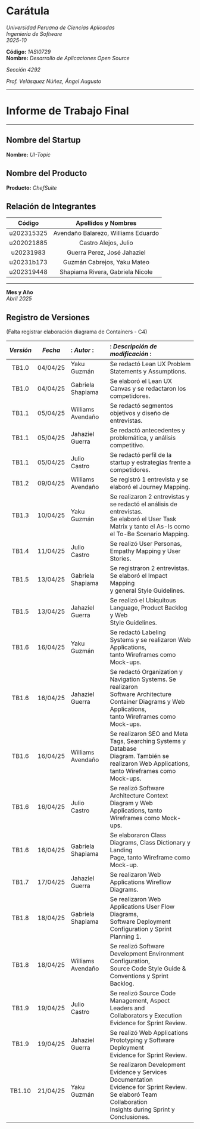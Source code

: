 # Carátula  

_Universidad Peruana de Ciencias Aplicadas_  
_Ingeniería de Software_  
_2025-10_  

**Código:** _1ASI0729_  
**Nombre:** _Desarrollo de Aplicaciones Open Source_  

_Sección 4292_  

_Prof. Velásquez Núñez, Ángel Augusto_  

---

# **Informe de Trabajo Final**  

---

## Nombre del Startup  
**Nombre:** _UI-Topic_  

## Nombre del Producto  
**Producto:** _ChefSuite_  

## Relación de Integrantes  
| Código	 | Apellidos y Nombres				   |
|:----------:|:-----------------------------------:|
| u202315325 | Avendaño Balarezo, Williams Eduardo |
| u202021885 | Castro Alejos, Julio				   |
| u20231983  | Guerra Perez, José Jahaziel		   |
| u20231b173 | Guzmán Cabrejos, Yaku Mateo		   |
| u202319448 | Shapiama Rivera, Gabriela Nicole    |

---

**Mes y Año**  
_Abril 2025_

## **Registro de Versiones**
(Falta registrar elaboración diagrama de Containers - C4)

| *Versión* | *Fecha*  |: *Autor*            :|: *Descripción de modificación*                                                                                                                                          :|
|:---------:|:--------:|:---------------------|:-------------------------------------------------------------------------------------------------------------------------------------------------------------------------|
| TB1.0     | 04/04/25 | Yaku Guzmán          | Se redactó Lean UX Problem Statements y Assumptions.                                                                                                                     |
| TB1.0     | 04/04/25 | Gabriela Shapiama    | Se elaboró el Lean UX Canvas y se redactaron los competidores.                                                                                                           |
| TB1.1     | 05/04/25 | Williams Avendaño    | Se redactó segmentos objetivos y diseño de entrevistas.                                                                                                                  |
| TB1.1     | 05/04/25 | Jahaziel Guerra      | Se redactó antecedentes y problemática, y análisis competitivo.                                                                                                          |
| TB1.1     | 05/04/25 | Julio Castro         | Se redactó perfil de la startup y estrategias frente a competidores.                                                                                                     |
| TB1.2     | 09/04/25 | Williams Avendaño    | Se registró 1 entrevista y se elaboró el Journey Mapping.                                                                                                            |
| TB1.3     | 10/04/25 | Yaku Guzmán          | Se realizaron 2 entrevistas y se redactó el análisis de entrevistas. <br> Se elaboró el User Task Matrix y tanto el As-Is como el To-Be Scenario Mapping.                |
| TB1.4     | 11/04/25 | Julio Castro         | Se realizó User Personas, Empathy Mapping y User Stories.                                                                                                                |
| TB1.5     | 13/04/25 | Gabriela Shapiama    | Se registraron 2 entrevistas. Se elaboró el Impact Mapping <br> y general Style Guidelines.                                                                              |
| TB1.5     | 13/04/25 | Jahaziel Guerra      | Se realizó el Ubiquitous Language, Product Backlog y Web <br>Style Guidelines.                                                                                           |
| TB1.6     | 16/04/25 | Yaku Guzmán          | Se redactó Labeling Systems y se realizaron Web Applications, <br>tanto Wireframes como Mock-ups.                                                                        |
| TB1.6     | 16/04/25 | Jahaziel Guerra      | Se redactó Organization y Navigation Systems. Se realizaron  <br> Software Architecture Container Diagrams y Web Applications,  <br> tanto Wireframes como Mock-ups.     |
| TB1.6     | 16/04/25 | Williams Avendaño    | Se realizaron SEO and Meta Tags, Searching Systems y Database <br> Diagram. También se realizaron Web Applications,  <br> tanto Wireframes como Mock-ups.                |
| TB1.6     | 16/04/25 | Julio Castro         | Se realizó Software Architecture Context Diagram y Web  <br> Applications, tanto Wireframes como Mock-ups.                                                               |
| TB1.6     | 16/04/25 | Gabriela Shapiama    | Se elaboraron Class Diagrams, Class Dictionary y Landing  <br> Page, tanto Wireframe como Mock-up.                                                                       |
| TB1.7     | 17/04/25 | Jahaziel Guerra      | Se realizaron Web Applications Wireflow Diagrams.																														 |
| TB1.8     | 18/04/25 | Gabriela Shapiama    | Se realizaron Web Applications User Flow Diagrams,  <br> Software Deployment Configuration y Sprint Planning 1.															 |
| TB1.8     | 18/04/25 | Williams Avendaño    | Se realizó Software Development Environment Configuration, <br> Source Code Style Guide & Conventions y Sprint Backlog.													 |
| TB1.9     | 19/04/25 | Julio Castro         | Se realizó Source Code Management, Aspect Leaders and  <br> Collaborators y Execution Evidence for Sprint Review.														 |
| TB1.9     | 19/04/25 | Jahaziel Guerra      | Se realizó Web Applications Prototyping y Software Deployment <br> Evidence for Sprint Review.																			 |
| TB1.10    | 21/04/25 | Yaku Guzmán          | Se realizaron Development Evidence y Services Documentation  <br> Evidence for Sprint Review. Se elaboró Team Collaboration  <br> Insights during Sprint y Conclusiones. |
